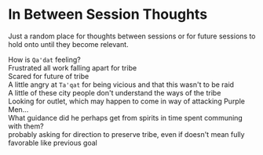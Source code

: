 # In Between Session Thoughts

Just a random place for thoughts between sessions or for future sessions to hold onto until they become relevant.

How is `Qa'dat` feeling?  
Frustrated all work falling apart for tribe  
Scared for future of tribe  
A little angry at `Ta'qat` for being vicious and that this wasn't to be raid  
A little of these city people don't understand the ways of the tribe  
Looking for outlet, which may happen to come in way of attacking Purple Men...  
What guidance did he perhaps get from spirits in time spent communing with them?  
probably asking for direction to preserve tribe, even if doesn't mean fully favorable like previous goal  
